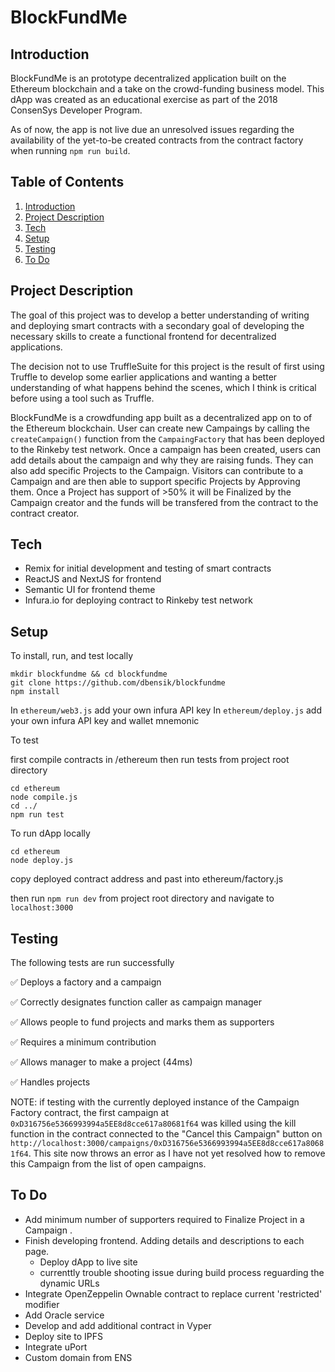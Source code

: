 # BlockFundMe

## Introduction

BlockFundMe is an prototype decentralized application built on the Ethereum blockchain and a take on the crowd-funding business model.  This dApp was created as an educational exercise as part of the 2018 ConsenSys Developer Program.

As of now, the app is not live due an unresolved issues regarding the availability of the yet-to-be created contracts from the contract factory when running `npm run build`.

## Table of Contents
1. [Introduction](https://github.com/dbensik/blockfundme/blob/master/README.md#introduction)
2. [Project Description](https://github.com/dbensik/blockfundme/blob/master/README.md#project-description)
3. [Tech](https://github.com/dbensik/blockfundme/blob/master/README.md#tech)
4. [Setup](https://github.com/dbensik/blockfundme/blob/master/README.md#setup)
5. [Testing](https://github.com/dbensik/blockfundme/blob/master/README.md#testing)
6. [To Do](https://github.com/dbensik/blockfundme/blob/master/README.md#to-do)

## Project Description

The goal of this project was to develop a better understanding of writing and deploying smart contracts with a secondary goal of developing the necessary skills to create a functional frontend for decentralized applications.

The decision not to use TruffleSuite for this project is the result of first using Truffle to develop some earlier applications and wanting a better understanding of what happens behind the scenes, which I think is critical before using a tool such as Truffle.

BlockFundMe is a crowdfunding app built as a decentralized app on to of the Ethereum blockchain.  User can create new Campaings by calling the `createCampaign()` function from the `CampaingFactory` that has been deployed to the Rinkeby test network.  Once a campaign has been created, users can add details about the campaign and why they are raising funds.  They can also add specific Projects to the Campaign.  Visitors can contribute to a Campaign and are then able to support specific Projects by Approving them.  Once a Project has support of >50% it will be Finalized by the Campaign creator and the funds will be transfered from the contract to the contract creator.


## Tech
  - Remix for initial development and testing of smart contracts 
  - ReactJS and NextJS for frontend
  - Semantic UI for frontend theme
  - Infura.io for deploying contract to Rinkeby test network
  
 ## Setup
 
To install, run, and test locally

 ```
 mkdir blockfundme && cd blockfundme
 git clone https://github.com/dbensik/blockfundme
 npm install
 ```
 In `ethereum/web3.js` add your own infura API key
 In `ethereum/deploy.js` add your own infura API key and wallet mnemonic
 
To test

first compile contracts in /ethereum then run tests from project root directory

```
cd ethereum
node compile.js
cd ../
npm run test
```
To run dApp locally

```
cd ethereum
node deploy.js
```
copy deployed contract address and past into ethereum/factory.js

then run `npm run dev` from project root directory and navigate to `localhost:3000`

## Testing

The following tests are run successfully

  :white_check_mark: Deploys a factory and a campaign
  
  :white_check_mark: Correctly designates function caller as campaign manager
  
  :white_check_mark: Allows people to fund projects and marks them as supporters
  
  :white_check_mark: Requires a minimum contribution
  
  :white_check_mark: Allows manager to make a project (44ms)
  
  :white_check_mark: Handles projects 
  
NOTE: if testing with the currently deployed instance of the Campaign Factory contract, the first campaign at `0xD316756e5366993994a5EE8d8cce617a80681f64` was killed using the kill function in the contract connected to the "Cancel this Campaign" button on `http://localhost:3000/campaigns/0xD316756e5366993994a5EE8d8cce617a80681f64`.  This site now throws an error as I have not yet resolved how to remove this Campaign from the list of open campaigns.

## To Do
- Add minimum number of supporters required to Finalize Project in a Campaign .
- Finish developing frontend.  Adding details and descriptions to each page.
  - Deploy dApp to live site
  - currenttly trouble shooting issue during build process reguarding the dynamic URLs
- Integrate OpenZeppelin Ownable contract to replace current 'restricted' modifier
- Add Oracle service
- Develop and add additional contract in Vyper
- Deploy site to IPFS
- Integrate uPort
- Custom domain from ENS
